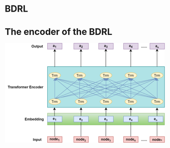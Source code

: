 # BDRL


# The encoder of the BDRL
![image](https://github.com/Anonymous-author-code/BDRL/blob/main/BDRL1.png)
